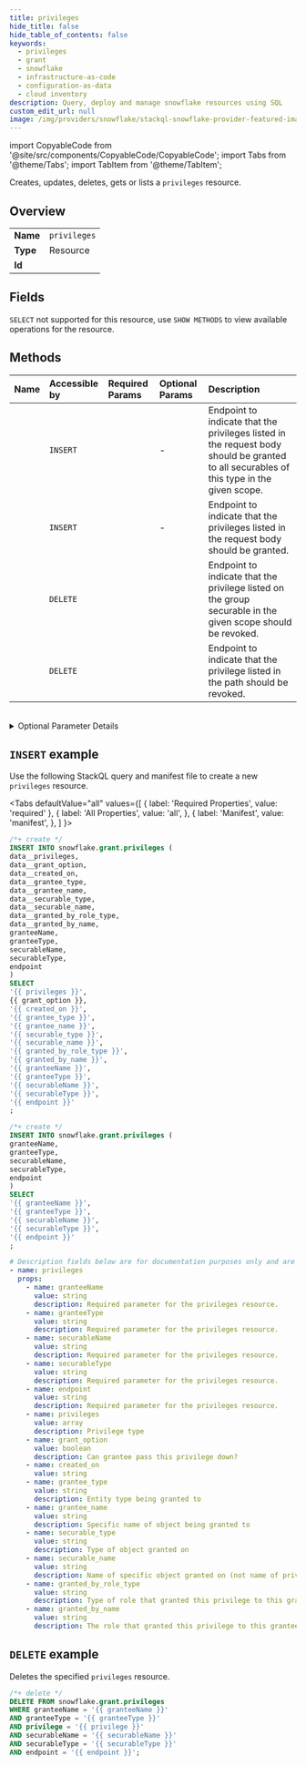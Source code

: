 ```yaml
---
title: privileges
hide_title: false
hide_table_of_contents: false
keywords:
  - privileges
  - grant
  - snowflake
  - infrastructure-as-code
  - configuration-as-data
  - cloud inventory
description: Query, deploy and manage snowflake resources using SQL
custom_edit_url: null
image: /img/providers/snowflake/stackql-snowflake-provider-featured-image.png
---
```


import CopyableCode from '@site/src/components/CopyableCode/CopyableCode';
import Tabs from '@theme/Tabs';
import TabItem from '@theme/TabItem';

Creates, updates, deletes, gets or lists a <code>privileges</code> resource.

## Overview
<table><tbody>
<tr><td><b>Name</b></td><td><code>privileges</code></td></tr>
<tr><td><b>Type</b></td><td>Resource</td></tr>
<tr><td><b>Id</b></td><td><CopyableCode code="snowflake.grant.privileges" /></td></tr>
</tbody></table>

## Fields
`SELECT` not supported for this resource, use `SHOW METHODS` to view available operations for the resource.


## Methods
| Name | Accessible by | Required Params | Optional Params | Description |
|:-----|:--------------|:----------------|:----------------|:------------|
| <CopyableCode code="grant_group_privilege" /> | `INSERT` | <CopyableCode code="bulkGrantType, granteeName, granteeType, scopeName, scopeType, securableTypePlural, endpoint" /> | - | Endpoint to indicate that the privileges listed in the request body should be granted to all securables of this type in the given scope. |
| <CopyableCode code="grant_privilege" /> | `INSERT` | <CopyableCode code="granteeName, granteeType, securableName, securableType, endpoint" /> | - | Endpoint to indicate that the privileges listed in the request body should be granted. |
| <CopyableCode code="revoke_group_privilege" /> | `DELETE` | <CopyableCode code="bulkGrantType, granteeName, granteeType, privilege, scopeName, scopeType, securableTypePlural, endpoint" /> | <CopyableCode code="deleteMode" /> | Endpoint to indicate that the privilege listed on the group securable in the given scope should be revoked. |
| <CopyableCode code="revoke_privilege" /> | `DELETE` | <CopyableCode code="granteeName, granteeType, privilege, securableName, securableType, endpoint" /> | <CopyableCode code="deleteMode" /> | Endpoint to indicate that the privilege listed in the path should be revoked. |

<br />


<details>
<summary>Optional Parameter Details</summary>

| Name | Description | Type | Default |
|------|-------------|------|---------|
| <CopyableCode code="deleteMode" /> | If "cascade", recursively revoke the grant from sub-grantees to which this privilege was re-granted. Acceptable values are "restrict" or "cascade". | `string` | `-` |

</details>

## `INSERT` example

Use the following StackQL query and manifest file to create a new <code>privileges</code> resource.

<Tabs
    defaultValue="all"
    values={[
        { label: 'Required Properties', value: 'required' },
        { label: 'All Properties', value: 'all', },
        { label: 'Manifest', value: 'manifest', },
    ]
}>
<TabItem value="all">

```sql
/*+ create */
INSERT INTO snowflake.grant.privileges (
data__privileges,
data__grant_option,
data__created_on,
data__grantee_type,
data__grantee_name,
data__securable_type,
data__securable_name,
data__granted_by_role_type,
data__granted_by_name,
granteeName,
granteeType,
securableName,
securableType,
endpoint
)
SELECT 
'{{ privileges }}',
{{ grant_option }},
'{{ created_on }}',
'{{ grantee_type }}',
'{{ grantee_name }}',
'{{ securable_type }}',
'{{ securable_name }}',
'{{ granted_by_role_type }}',
'{{ granted_by_name }}',
'{{ granteeName }}',
'{{ granteeType }}',
'{{ securableName }}',
'{{ securableType }}',
'{{ endpoint }}'
;
```
</TabItem>

<TabItem value="required">

```sql
/*+ create */
INSERT INTO snowflake.grant.privileges (
granteeName,
granteeType,
securableName,
securableType,
endpoint
)
SELECT 
'{{ granteeName }}',
'{{ granteeType }}',
'{{ securableName }}',
'{{ securableType }}',
'{{ endpoint }}'
;
```
</TabItem>

<TabItem value="manifest">

```yaml
# Description fields below are for documentation purposes only and are not required in the manifest
- name: privileges
  props:
    - name: granteeName
      value: string
      description: Required parameter for the privileges resource.
    - name: granteeType
      value: string
      description: Required parameter for the privileges resource.
    - name: securableName
      value: string
      description: Required parameter for the privileges resource.
    - name: securableType
      value: string
      description: Required parameter for the privileges resource.
    - name: endpoint
      value: string
      description: Required parameter for the privileges resource.
    - name: privileges
      value: array
      description: Privilege type
    - name: grant_option
      value: boolean
      description: Can grantee pass this privilege down?
    - name: created_on
      value: string
    - name: grantee_type
      value: string
      description: Entity type being granted to
    - name: grantee_name
      value: string
      description: Specific name of object being granted to
    - name: securable_type
      value: string
      description: Type of object granted on
    - name: securable_name
      value: string
      description: Name of specific object granted on (not name of privilege!)
    - name: granted_by_role_type
      value: string
      description: Type of role that granted this privilege to this grantee
    - name: granted_by_name
      value: string
      description: The role that granted this privilege to this grantee
```
</TabItem>
</Tabs>

## `DELETE` example

Deletes the specified <code>privileges</code> resource.

```sql
/*+ delete */
DELETE FROM snowflake.grant.privileges
WHERE granteeName = '{{ granteeName }}'
AND granteeType = '{{ granteeType }}'
AND privilege = '{{ privilege }}'
AND securableName = '{{ securableName }}'
AND securableType = '{{ securableType }}'
AND endpoint = '{{ endpoint }}';
```
